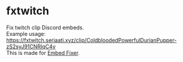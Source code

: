 # fxtwitch

 Fix twitch clip Discord embeds.  
 Example usage: <https://fxtwitch.seriaati.xyz/clip/ColdbloodedPowerfulDurianPupper-zS2syJ91CNRIqC4v>  
 This is made for [Embed Fixer](https://github.com/seriaati/embed-fixer).
